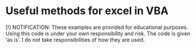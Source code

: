 # Useful methods for excel in VBA

[!] NOTIFICATION: These examples are provided for educational purposes. Using this code is under your own responsibility and risk. The code is given ‘as is’. I do not take responsibilities of how they are used.

